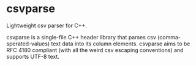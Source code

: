 # csvparse
Lightweight csv parser for C++. 

csvparse is a single-file C++ header library that parses csv (comma-sperated-values) text data into its column elements. csvparse aims to be RFC 4180 compliant (with all the weird csv escaping conventions) and supports UTF-8 text.
